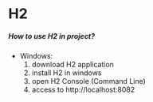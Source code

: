 # H2
##### How to use H2 in project?
   - Windows:
        1. download H2 application
        2. install H2 in windows
        3. open H2 Console (Command Line)
        4. access to http://localhost:8082